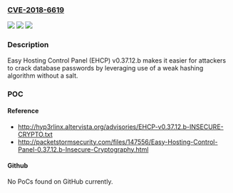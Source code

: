 ### [CVE-2018-6619](https://cve.mitre.org/cgi-bin/cvename.cgi?name=CVE-2018-6619)
![](https://img.shields.io/static/v1?label=Product&message=n%2Fa&color=blue)
![](https://img.shields.io/static/v1?label=Version&message=n%2Fa&color=blue)
![](https://img.shields.io/static/v1?label=Vulnerability&message=n%2Fa&color=brighgreen)

### Description

Easy Hosting Control Panel (EHCP) v0.37.12.b makes it easier for attackers to crack database passwords by leveraging use of a weak hashing algorithm without a salt.

### POC

#### Reference
- http://hyp3rlinx.altervista.org/advisories/EHCP-v0.37.12.b-INSECURE-CRYPTO.txt
- http://packetstormsecurity.com/files/147556/Easy-Hosting-Control-Panel-0.37.12.b-Insecure-Cryptography.html

#### Github
No PoCs found on GitHub currently.

